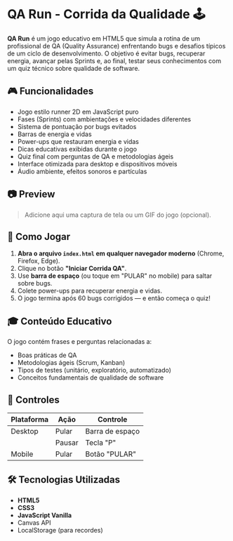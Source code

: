 # QA Run - Corrida da Qualidade 🕹️

**QA Run** é um jogo educativo em HTML5 que simula a rotina de um profissional de QA (Quality Assurance) enfrentando bugs e desafios típicos de um ciclo de desenvolvimento. O objetivo é evitar bugs, recuperar energia, avançar pelas Sprints e, ao final, testar seus conhecimentos com um quiz técnico sobre qualidade de software.

## 🎮 Funcionalidades

- Jogo estilo runner 2D em JavaScript puro
- Fases (Sprints) com ambientações e velocidades diferentes
- Sistema de pontuação por bugs evitados
- Barras de energia e vidas
- Power-ups que restauram energia e vidas
- Dicas educativas exibidas durante o jogo
- Quiz final com perguntas de QA e metodologias ágeis
- Interface otimizada para desktop e dispositivos móveis
- Áudio ambiente, efeitos sonoros e partículas

## 📷 Preview

> Adicione aqui uma captura de tela ou um GIF do jogo (opcional).

## 🚀 Como Jogar

1. **Abra o arquivo `index.html` em qualquer navegador moderno** (Chrome, Firefox, Edge).
2. Clique no botão **"Iniciar Corrida QA"**.
3. Use **barra de espaço** (ou toque em "PULAR" no mobile) para saltar sobre bugs.
4. Colete power-ups para recuperar energia e vidas.
5. O jogo termina após 60 bugs corrigidos — e então começa o quiz!

## 🎓 Conteúdo Educativo

O jogo contém frases e perguntas relacionadas a:
- Boas práticas de QA
- Metodologias ágeis (Scrum, Kanban)
- Tipos de testes (unitário, exploratório, automatizado)
- Conceitos fundamentais de qualidade de software

## 📱 Controles

| Plataforma | Ação           | Controle       |
|------------|----------------|----------------|
| Desktop    | Pular          | Barra de espaço |
|            | Pausar         | Tecla "P"      |
| Mobile     | Pular          | Botão "PULAR"  |

## 🛠️ Tecnologias Utilizadas

- **HTML5**
- **CSS3**
- **JavaScript Vanilla**
- Canvas API
- LocalStorage (para recordes)

